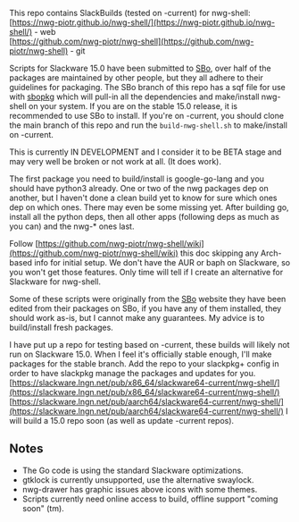 
This repo contains SlackBuilds (tested on -current) for nwg-shell:  
[https://nwg-piotr.github.io/nwg-shell/](https://nwg-piotr.github.io/nwg-shell/) - web  
[https://github.com/nwg-piotr/nwg-shell](https://github.com/nwg-piotr/nwg-shell) - git  

Scripts for Slackware 15.0 have been submitted to [SBo](slackbulds.org), over half of the
packages are maintained by other people, but they all adhere to their guidelines for packaging.
The SBo branch of this repo has a sqf file for use with [sbopkg](https://sbopkg.org/) which
will pull-in all the dependencies and make/install nwg-shell on your system. If you are on
the stable 15.0 release, it is recommended to use SBo to install. If you're on -current,
you should clone the main branch of this repo and run the `build-nwg-shell.sh` to make/install
on -current.

This is currently IN DEVELOPMENT and I consider it to be BETA stage and may very well be broken
or not work at all. (It does work).

The first package you need to build/install is google-go-lang and you should have python3 already.
One or two of the nwg packages dep on another, but I haven't done a clean build yet to know for
sure which ones dep on which ones. There may even be some missing yet. After building go, install
all the python deps, then all other apps (following deps as much as you can) and the nwg-* ones
last.

Follow  [https://github.com/nwg-piotr/nwg-shell/wiki](https://github.com/nwg-piotr/nwg-shell/wiki) 
this doc skipping any Arch-based info for initial setup. We don't have the AUR or baph on Slackware,
so you won't get those features. Only time will tell if I create an alternative for Slackware for
nwg-shell.

Some of these scripts were originally from the [SBo](https://slackbuilds.org) website they
have been edited from their packages on SBo, if you have any of them installed, they should work
as-is, but I cannot make any guarantees. My advice is to build/install fresh packages.

I have put up a repo for testing based on -current, these builds will likely not run on Slackware
15.0. When I feel it's officially stable enough, I'll make packages for the stable branch. Add the
repo to your slackpkg+ config in order to have slackpkg manage the packages and updates for you.
[https://slackware.lngn.net/pub/x86_64/slackware64-current/nwg-shell/](https://slackware.lngn.net/pub/x86_64/slackware64-current/nwg-shell/)
[https://slackware.lngn.net/pub/aarch64/slackware64-current/nwg-shell/](https://slackware.lngn.net/pub/aarch64/slackware64-current/nwg-shell/)
I will build a 15.0 repo soon (as well as update -current repos). 
## Notes

* The Go code is using the standard Slackware optimizations.  
* gtklock is currently unsupported, use the alternative swaylock.  
* nwg-drawer has graphic issues above icons with some themes.  
* Scripts currently need online access to build, offline support "coming soon" (tm).  

